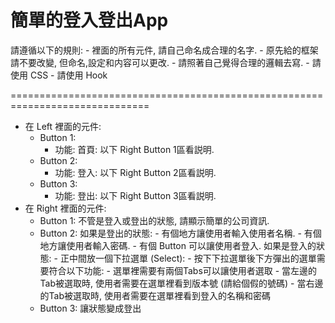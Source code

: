 簡單的登入登出App
==============================================================================

請遵循以下的規則:
	- 裡面的所有元件, 請自己命名成合理的名字.
	- 原先給的框架請不要改變, 但命名,設定和内容可以更改.
	- 請照著自己覺得合理的邏輯去寫.
	- 請使用 CSS
	- 請使用 Hook
	
==============================================================================

- 在 Left 裡面的元件:
	- Button 1:
		- 功能: 首頁: 以下 Right Button 1區看説明.
	- Button 2: 
		- 功能: 登入: 以下 Right Button 2區看説明.
	- Button 3:
		- 功能: 登出: 以下 Right Button 3區看説明.
- 在 Right 裡面的元件:
	- Button 1: 不管是登入或登出的狀態, 請顯示簡單的公司資訊.
	- Button 2: 如果是登出的狀態: 
					- 有個地方讓使用者輸入使用者名稱.
					- 有個地方讓使用者輸入密碼.
					- 有個 Button 可以讓使用者登入.
				如果是登入的狀態:
					- 正中間放一個下拉選單 (Select):
						- 按下下拉選單後下方彈出的選單需要符合以下功能:
							- 選單裡需要有兩個Tabs可以讓使用者選取
								- 當左邊的Tab被選取時, 使用者需要在選單裡看到版本號 (請給個假的號碼)
								- 當右邊的Tab被選取時, 使用者需要在選單裡看到登入的名稱和密碼
	- Button 3: 讓狀態變成登出